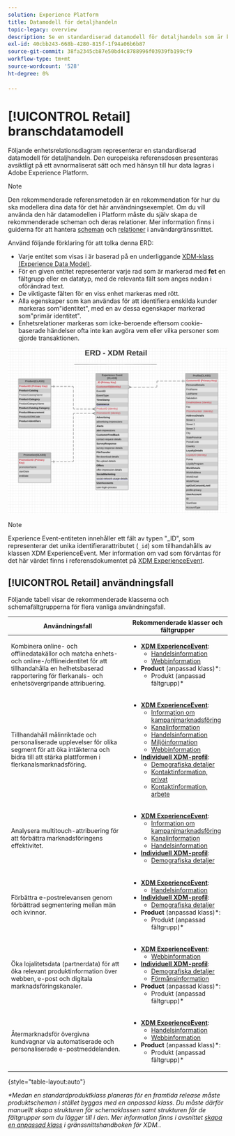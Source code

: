 ```yaml
---
solution: Experience Platform
title: Datamodell för detaljhandeln
topic-legacy: overview
description: Se en standardiserad datamodell för detaljhandeln som är kompatibel med Experience Data Model (XDM) för användning i Adobe Experience Platform.
exl-id: 40cbb243-668b-4280-815f-1f94a06b6b87
source-git-commit: 38fa2345cb87e50bd4c8788996f03939fb199cf9
workflow-type: tm+mt
source-wordcount: '528'
ht-degree: 0%

---
```


# [!UICONTROL Retail] branschdatamodell

Följande enhetsrelationsdiagram representerar en standardiserad datamodell för detaljhandeln. Den europeiska referensdosen presenteras avsiktligt på ett avnormaliserat sätt och med hänsyn till hur data lagras i Adobe Experience Platform.

>[!NOTE]
>
>Den rekommenderade referensmetoden är en rekommendation för hur du ska modellera dina data för det här användningsexemplet. Om du vill använda den här datamodellen i Platform måste du själv skapa de rekommenderade scheman och deras relationer. Mer information finns i guiderna för att hantera [scheman](../../ui/resources/schemas.md) och [relationer](../../tutorials/relationship-ui.md) i användargränssnittet.

Använd följande förklaring för att tolka denna ERD:

* Varje entitet som visas i är baserad på en underliggande [XDM-klass (Experience Data Model)](../composition.md#class).
* För en given entitet representerar varje rad som är markerad med **fet** en fältgrupp eller en datatyp, med de relevanta fält som anges nedan i oförändrad text.
* De viktigaste fälten för en viss enhet markeras med rött.
* Alla egenskaper som kan användas för att identifiera enskilda kunder markeras som&quot;identitet&quot;, med en av dessa egenskaper markerad som&quot;primär identitet&quot;.
* Enhetsrelationer markeras som icke-beroende eftersom cookie-baserade händelser ofta inte kan avgöra vem eller vilka personer som gjorde transaktionen.

![](../../images/industries/retail.png)

>[!NOTE]
>
>Experience Event-entiteten innehåller ett fält av typen &quot;_ID&quot;, som representerar det unika identifierarattributet (`_id`) som tillhandahålls av klassen XDM ExperienceEvent. Mer information om vad som förväntas för det här värdet finns i referensdokumentet på [XDM ExperienceEvent](../../classes/experienceevent.md).

## [!UICONTROL Retail] användningsfall

Följande tabell visar de rekommenderade klasserna och schemafältgrupperna för flera vanliga användningsfall.

| Användningsfall | Rekommenderade klasser och fältgrupper |
| --- | --- |
| Kombinera online- och offlinedatakällor och matcha enhets- och online-/offlineidentitet för att tillhandahålla en helhetsbaserad rapportering för flerkanals- och enhetsövergripande attribuering. | <ul><li>**[XDM ExperienceEvent](../../classes/experienceevent.md)**:<ul><li>[Handelsinformation](../../field-groups/event/commerce-details.md)</li><li>[Webbinformation](../../field-groups/event/web-details.md)</li></ul></li><li>**Product**  (anpassad klass)\*:<ul><li>Produkt (anpassad fältgrupp)\*</li></ul></li></ul> |
| Tillhandahåll målinriktade och personaliserade upplevelser för olika segment för att öka intäkterna och bidra till att stärka plattformen i flerkanalsmarknadsföring. | <ul><li>**[XDM ExperienceEvent](../../classes/experienceevent.md)**:<ul><li>[Information om kampanjmarknadsföring](../../field-groups/event/campaign-marketing-details.md)</li><li>[Kanalinformation](../../field-groups/event/channel-details.md)</li><li>[Handelsinformation](../../field-groups/event/commerce-details.md)</li><li>[Miljöinformation](../../field-groups/event/environment-details.md)</li><li>[Webbinformation](../../field-groups/event/web-details.md)</li></ul></li><li>**[Individuell XDM-profil](../../classes/individual-profile.md)**:<ul><li>[Demografiska detaljer](../../field-groups/profile/demographic-details.md)</li><li>[Kontaktinformation, privat](../../field-groups/profile/personal-contact-details.md)</li><li>[Kontaktinformation, arbete](../../field-groups/profile/work-contact-details.md)</li></ul></li></ul> |
| Analysera multitouch-attribuering för att förbättra marknadsföringens effektivitet. | <ul><li>**[XDM ExperienceEvent](../../classes/experienceevent.md)**:<ul><li>[Information om kampanjmarknadsföring](../../field-groups/event/campaign-marketing-details.md)</li><li>[Kanalinformation](../../field-groups/event/channel-details.md)</li><li>[Handelsinformation](../../field-groups/event/commerce-details.md)</li></ul></li><li>**[Individuell XDM-profil](../../classes/individual-profile.md)**:<ul><li>[Demografiska detaljer](../../field-groups/profile/demographic-details.md)</li></ul></li></ul> |
| Förbättra e-postrelevansen genom förbättrad segmentering mellan män och kvinnor. | <ul><li>**[XDM ExperienceEvent](../../classes/experienceevent.md)**:<ul><li>[Handelsinformation](../../field-groups/event/commerce-details.md)</li></ul></li><li>**[Individuell XDM-profil](../../classes/individual-profile.md)**:<ul><li>[Demografiska detaljer](../../field-groups/profile/demographic-details.md)</li></ul></li><li>**Product**  (anpassad klass)\*:<ul><li>Produkt (anpassad fältgrupp)\*</li></ul></li></ul> |
| Öka lojalitetsdata (partnerdata) för att öka relevant produktinformation över webben, e-post och digitala marknadsföringskanaler. | <ul><li>**[XDM ExperienceEvent](../../classes/experienceevent.md)**:<ul><li>[Webbinformation](../../field-groups/event/web-details.md)</li></ul></li><li>**[Individuell XDM-profil](../../classes/individual-profile.md)**:<ul><li>[Demografiska detaljer](../../field-groups/profile/demographic-details.md)</li><li>[Förmånsinformation](../../field-groups/profile/loyalty-details.md)</li></ul></li><li>**Product**  (anpassad klass)\*:<ul><li>Produkt (anpassad fältgrupp)\*</li></ul></li></ul> |
| Återmarknadsför övergivna kundvagnar via automatiserade och personaliserade e-postmeddelanden. | <ul><li>**[XDM ExperienceEvent](../../classes/experienceevent.md)**:<ul><li>[Handelsinformation](../../field-groups/event/commerce-details.md)</li><li>[Webbinformation](../../field-groups/event/web-details.md)</li></ul></li><li>**Product**  (anpassad klass)\*:<ul><li>Produkt (anpassad fältgrupp)\*</li></ul></li></ul> |

{style=&quot;table-layout:auto&quot;}

*\*Medan en standardproduktklass planeras för en framtida release måste produktscheman i stället byggas med en anpassad klass. Du måste därför manuellt skapa strukturen för schemaklassen samt strukturen för de fältgrupper som du lägger till i den. Mer information finns i avsnittet [skapa en anpassad klass](../../ui/resources/classes.md#create) i gränssnittshandboken för XDM.*.
